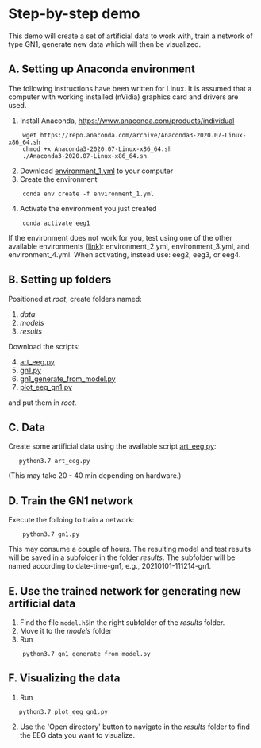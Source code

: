 # Step-by-step demo

This demo will create a set of artificial data to work with, train a network of type GN1, generate new data which will then be visualized.

## A. Setting up Anaconda environment

The following instructions have been written for Linux. It is assumed that a computer with working installed (nVidia) graphics card and drivers are used.

1) Install Anaconda, https://www.anaconda.com/products/individual

```
    wget https://repo.anaconda.com/archive/Anaconda3-2020.07-Linux-x86_64.sh
    chmod +x Anaconda3-2020.07-Linux-x86_64.sh
    ./Anaconda3-2020.07-Linux-x86_64.sh
```

2) Download [environment_1.yml](https://github.com/Svanteberg/Virtual-EEG-electrodes/blob/master/Environments/environment_1.yml) to your computer
3) Create the environment

```
    conda env create -f environment_1.yml
```

4) Activate the environment you just created

```
    conda activate eeg1
```

If the environment does not work for you, test using one of the other available environments ([link](https://github.com/Svanteberg/Virtual-EEG-electrodes/blob/master/Environments)): environment_2.yml, environment_3.yml, and environment_4.yml. When activating, instead use: eeg2, eeg3, or eeg4.

## B. Setting up folders

Positioned at *root*, create folders named:

1) *data*
2) *models*
3) *results*

Download the scripts:

4) [art_eeg.py](https://github.com/Svanteberg/Virtual-EEG-electrodes/blob/master/Artificial_EEG_for_testing_scripts/art_eeg.py)
5) [gn1.py](https://github.com/Svanteberg/Virtual-EEG-electrodes/blob/master/GN1/gn1.py)
6) [gn1_generate_from_model.py](https://github.com/Svanteberg/Virtual-EEG-electrodes/blob/master/GN1/gn1_generate_from_model.py)
7) [plot_eeg_gn1.py](https://github.com/Svanteberg/Virtual-EEG-electrodes/blob/master/GN1/plot_eeg_gn1.py)

and put them in *root*.

## C. Data

Create some artificial data using the available script [art_eeg.py](https://github.com/Svanteberg/Virtual-EEG-electrodes/blob/master/Artificial_EEG_for_testing_scripts/art_eeg.py):

 ```
    python3.7 art_eeg.py
 ```

(This may take 20 - 40 min depending on hardware.)

## D. Train the GN1 network

Execute the folloing to train a network:

```
    python3.7 gn1.py
```

This may consume a couple of hours. The resulting model and test results will be saved in a subfolder in the folder *results*. The subfolder will be named according to date-time-gn1, e.g., 20210101-111214-gn1.

## E. Use the trained network for generating new artificial data

1) Find the file `model.h5`in the right subfolder of the *results* folder.
2) Move it to the *models* folder
3) Run

```
    python3.7 gn1_generate_from_model.py
```

## F. Visualizing the data

1) Run

 ```
    python3.7 plot_eeg_gn1.py
 ```

2)  Use the 'Open directory' button to navigate in the *results* folder to find the EEG data you want to visualize.
